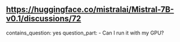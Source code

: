 ## https://huggingface.co/mistralai/Mistral-7B-v0.1/discussions/72

contains_question: yes
question_part: - Can I run it with my GPU?​